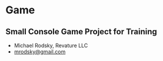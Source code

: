# Game

## Small Console Game Project for Training

+ Michael Rodsky, Revature LLC
+ mrodsky@gmail.com 
